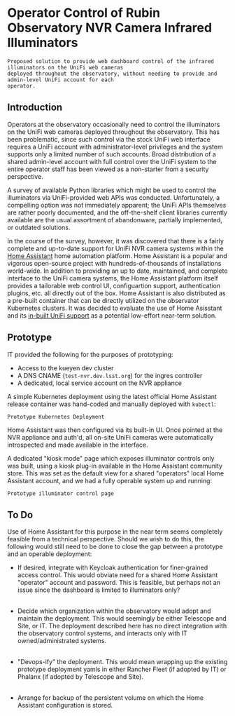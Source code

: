 # Operator Control of Rubin Observatory NVR Camera Infrared Illuminators

```{abstract}
Proposed solution to provide web dashboard control of the infrared illuminators on the UniFi web cameras
deployed throughout the observatory, without needing to provide and admin-level UniFi account for each
operator.
```

## Introduction

Operators at the observatory occasionally need to control the illuminators on the UniFi web cameras deployed
throughout the observatory.  This has been problematic, since such control via the stock UniFi web interface
requires a UniFi account with administrator-level privileges and the system supports only a limited number of
such accounts. Broad distribution of a shared admin-level account with full control over the UniFi system to
the entire operator staff has been viewed as a non-starter from a security perspective.

A survey of available Python libraries which might be used to control the illuminators via UniFi-provided web
APIs was conducted.  Unfortunately, a compelling option was not immediately apparent; the UniFi APIs
themselves are rather poorly documented, and the off-the-shelf client libraries currently available are the
usual assortment of abandonware, partially implemented, or outdated solutions.

In the course of the survey, however, it was discovered that there is a fairly complete and up-to-date support
for UniFi NVR camera systems within the [Home Assistant](https://home-assistant.io) home automation platform.
Home Assistant is a popular and vigorous open-source project with hundreds-of-thousands of installations
world-wide.  In addition to providing an up to date, maintained, and complete interface to the UniFi camera
systems, the Home Assistant platform itself provides a tailorable web control UI, configuartion support,
authentication plugins, etc. all directly out of the box.  Home Assistant is also distributed as a pre-built
container that can be directly utilized on the observator Kubernetes clusters. It was decided to evaluate the
use of Home Asisstant and its [in-built UniFi
support](https://www.home-assistant.io/integrations/unifiprotect/) as a potential low-effort near-term
solution.

## Prototype

IT provided the following for the purposes of prototyping:

* Access to the kueyen dev cluster
* A DNS CNAME (`test-nvr.dev.lsst.org`) for the ingres controller
* A dedicated, local service account on the NVR appliance

A simple Kubernetes deployment using the latest official Home Assistant release container was hand-coded and
manually deployed with `kubectl`:

```{figure} kubernetes.svg
Prototype Kubernetes Deployment
```

Home Assistant was then configured via its built-in UI.  Once pointed at the NVR appliance and auth'd, all
on-site UniFi cameras were automatically introspected and made available in the interface.

A dedicated "kiosk mode" page which exposes illuminator controls only was built, using a kiosk plug-in
available in the Home Assistant community store.  This was set as the default view for a shared "operators"
local Home Assistant account, and we had a fully operable system up and running:

```{figure} interface.png
Prototype illuminator control page
```

## To Do

Use of Home Assistant for this purpose in the near term seems completely feasible from a technical
perspective.  Should we wish to do this, the following would still need to be done to close the gap between a
prototype and an operable deployment:

* If desired, integrate with Keycloak authentication for finer-grained access control.  This would obviate
  need for a shared Home Assistant "operator" account and password.  This is feasible, but perhaps not an
  issue since the dashboard is limited to illuminators only? <br><br>

* Decide which organization within the observatory would adopt and maintain the deployment.  This would
  seemingly be either Telescope and Site, or IT.  The deployment described here has no direct integration with
  the observatory control systems, and interacts only with IT owned/administrated systems. <br><br>


* "Devops-ify" the deployment.  This would mean wrapping up the existing prototype deployment
   yamls in either Rancher Fleet (if adopted by IT) or Phalanx (if adopted by Telescope and Site). <br><br>

* Arrange for backup of the persistent volume on which the Home Assistant configuration is stored. <br><br>